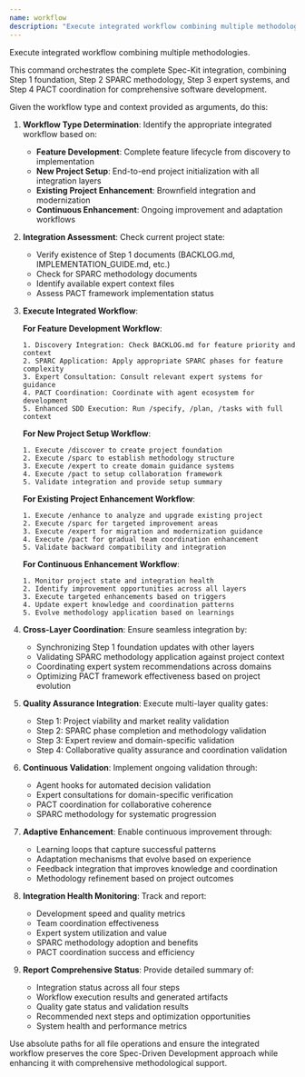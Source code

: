 ```yaml
---
name: workflow
description: "Execute integrated workflow combining multiple methodologies. Orchestrates Step 1-4 integration for comprehensive feature development and project management."
---
```


Execute integrated workflow combining multiple methodologies.

This command orchestrates the complete Spec-Kit integration, combining Step 1 foundation, Step 2 SPARC methodology, Step 3 expert systems, and Step 4 PACT coordination for comprehensive software development.

Given the workflow type and context provided as arguments, do this:

1. **Workflow Type Determination**: Identify the appropriate integrated workflow based on:
   - **Feature Development**: Complete feature lifecycle from discovery to implementation
   - **New Project Setup**: End-to-end project initialization with all integration layers
   - **Existing Project Enhancement**: Brownfield integration and modernization
   - **Continuous Enhancement**: Ongoing improvement and adaptation workflows

2. **Integration Assessment**: Check current project state:
   - Verify existence of Step 1 documents (BACKLOG.md, IMPLEMENTATION_GUIDE.md, etc.)
   - Check for SPARC methodology documents
   - Identify available expert context files
   - Assess PACT framework implementation status

3. **Execute Integrated Workflow**:

   **For Feature Development Workflow**:
   ```
   1. Discovery Integration: Check BACKLOG.md for feature priority and context
   2. SPARC Application: Apply appropriate SPARC phases for feature complexity
   3. Expert Consultation: Consult relevant expert systems for guidance
   4. PACT Coordination: Coordinate with agent ecosystem for development
   5. Enhanced SDD Execution: Run /specify, /plan, /tasks with full context
   ```

   **For New Project Setup Workflow**:
   ```
   1. Execute /discover to create project foundation
   2. Execute /sparc to establish methodology structure
   3. Execute /expert to create domain guidance systems
   4. Execute /pact to setup collaboration framework
   5. Validate integration and provide setup summary
   ```

   **For Existing Project Enhancement Workflow**:
   ```
   1. Execute /enhance to analyze and upgrade existing project
   2. Execute /sparc for targeted improvement areas
   3. Execute /expert for migration and modernization guidance
   4. Execute /pact for gradual team coordination enhancement
   5. Validate backward compatibility and integration
   ```

   **For Continuous Enhancement Workflow**:
   ```
   1. Monitor project state and integration health
   2. Identify improvement opportunities across all layers
   3. Execute targeted enhancements based on triggers
   4. Update expert knowledge and coordination patterns
   5. Evolve methodology application based on learnings
   ```

4. **Cross-Layer Coordination**: Ensure seamless integration by:
   - Synchronizing Step 1 foundation updates with other layers
   - Validating SPARC methodology application against project context
   - Coordinating expert system recommendations across domains
   - Optimizing PACT framework effectiveness based on project evolution

5. **Quality Assurance Integration**: Execute multi-layer quality gates:
   - Step 1: Project viability and market reality validation
   - Step 2: SPARC phase completion and methodology validation
   - Step 3: Expert review and domain-specific validation
   - Step 4: Collaborative quality assurance and coordination validation

6. **Continuous Validation**: Implement ongoing validation through:
   - Agent hooks for automated decision validation
   - Expert consultations for domain-specific verification
   - PACT coordination for collaborative coherence
   - SPARC methodology for systematic progression

7. **Adaptive Enhancement**: Enable continuous improvement through:
   - Learning loops that capture successful patterns
   - Adaptation mechanisms that evolve based on experience
   - Feedback integration that improves knowledge and coordination
   - Methodology refinement based on project outcomes

8. **Integration Health Monitoring**: Track and report:
   - Development speed and quality metrics
   - Team coordination effectiveness
   - Expert system utilization and value
   - SPARC methodology adoption and benefits
   - PACT coordination success and efficiency

9. **Report Comprehensive Status**: Provide detailed summary of:
   - Integration status across all four steps
   - Workflow execution results and generated artifacts
   - Quality gate status and validation results
   - Recommended next steps and optimization opportunities
   - System health and performance metrics

Use absolute paths for all file operations and ensure the integrated workflow preserves the core Spec-Driven Development approach while enhancing it with comprehensive methodological support.
